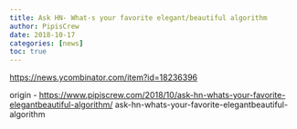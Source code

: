 ```yaml
---
title: Ask HN- What-s your favorite elegant/beautiful algorithm
author: PipisCrew
date: 2018-10-17
categories: [news]
toc: true
---
```


https://news.ycombinator.com/item?id=18236396

origin - https://www.pipiscrew.com/2018/10/ask-hn-whats-your-favorite-elegantbeautiful-algorithm/ ask-hn-whats-your-favorite-elegantbeautiful-algorithm